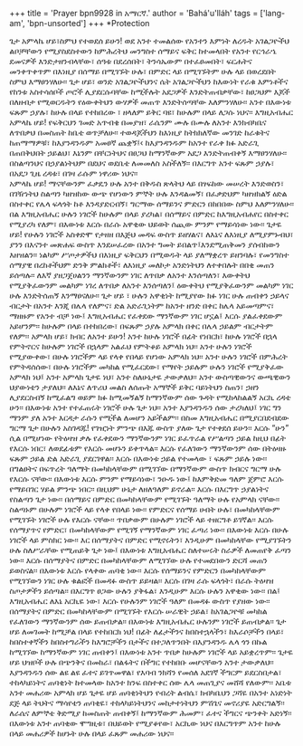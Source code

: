 +++
title = 'Prayer bpn9928 in አማርኛ.'
author = 'Bahá'u'lláh'
tags = ['lang-am', 'bpn-unsorted']
+++
*Protection

ጌታ አምላኬ ሆይ፣ስምህ የተወደሰ ይሁን! ወደ አንተ ተመልሰው የአንተን እምነት ለረዱት አገልጋዮችህ ልቦቻቸውን የሚያስደስተውን ከምሕረትህ መንግስተ ሰማይና ፍቅር ከተመላበት የአንተ የርኅራኄ ደመናዎች እንድታዘንብላቸው፣ ሰዓቱ በደረሰበት፣ ትንሳኤውም በተፈፀመበት፣ ፍርሐትና መንቀጥቀጥም በእነዚያ በሰማይ በሚገኙት ሁሉ፣ በምድር ላይ   በሚገኙትም ሁሉ ላይ በወረደበት ስምህ  እማፀንሃለሁ፡፡
	ጌታ ሆይ፣ ወንድ አገልጋዮችህንና ሴት አገልጋዮችህን ከእውነት የራቁ እምነቶችና የከንቱ አስተሳሰቦች ጦሮች ሊያደርሱባቸው ከሚችሉት አደጋዎች እንድትጠብቃቸው፣ ከፀጋህም እጆች በለዘብታ የሚወርዱትን የዕውቀትህን ውሃዎች መጠጥ እንድትሰጣቸው እለምንሃለሁ፡፡ 
አንተ በእውነቱ ፍጹም ኃያሉ፣ ከሁሉ በላይ የተከበረው ፣ ዘላለም ይቅር ባዩ፣ ከሁሉም በላይ ለጋሱ ነህና፡፡ እግዚአብሔር አምላኬ ሆይ! የፍቅርህን ገመድ አጥብቄ በመያዝ፣ ራሴንም ሙሉ በሙሉ ለአንተ እንክብካቤና ለጥበቃህ በመስጠት  ከቤቴ ወጥቻለሁ፡፡ ተወዳጆችህን ከእነዚያ ከትክክለኛው መንገድ ከራቁትና ከጠማማዎቹ፣ ከእያንዳንዱም አመፀኛ ጨቋኝ፤‹ ከእያንዳንዱም ከአንተ የራቀ ክፉ አድራጊ በጠበቅህበት ኃይልህ፣  እኔንም በቸርነትህና በፀጋህ ከማንኛውም አደጋ እንድትጠብቀኝ እማፀንሃለሁ፡፡ በስልጣንህና በኃያልነትህም በደህና ወደቤቴ ለመመለስ አስችለኝ፡፡
በእርግጥ አንተ ፍጹም ኃያሉ፣ በአደጋ ጊዜ ረዳቱ፣ በገዛ ራሱም ነዋሪው ነህና፡፡  
	አምላኬ ሆይ! ማናቸውንም ፈቃዴን ሁሉ አንተ በቅዱስ ጽላትህ ላይ በፃፍከው መሠረት እንድወስን፣ በገዥነትህ ስልጣን ካዘዝከው ውጭ የሆነውን ምኞት ሁሉ እንዳልመኝ፣ በፈቃድህም ካዘዝክልኝ ዕድል በስተቀር የሌላ ፍላጎት ከቶ እንዳያድርብኝ፣ ግርማው ሰማይንና ምድርን በከበበው ስምህ  እለምንሃለሁ፡፡
	በል እግዚአብሔር ሁሉን  ነገሮች ከሁሉም በላይ ያረካል፣ በሰማይና በምድር ከእግዚአብሐየር በስተቀር የሚያረካ የለም፣ በእውነቱ እርሱ በራሱ አዋቂው ህይወት ሰጪው ምንም የማይሳነው ነው፡፡ ጌታዬ ሆይ! የሁሉን ነገሮች አስቀድሞ የታዘዘ በእጅህ መዳፍ ውስጥ ይዘሃልና፣ ለእኔና ለእነዚያ ለሚያምኑብህ፣ ያንን  በእናንተ መጽሐፍ ውስጥ እንደሠፈረው በአንተ ግመት ይበልጥ፤እንደሚጠቅመን ያሰብከውን እዘዝልን፡፡  ነልካም ሥጦታዎችህ በእነዚያ ፍቅርህን በሚወዱት ላይ ያለማቋረጥ ይዘንባሉ፣ የመንግስተ ሰማያዊ በረከቶችህም ድንቅ ምልክቶች፣ ለእነዚያ  መለኮታ አንድነትህን ለተቀበሉት  በበቂ መጠን ይሰጣሉ፡፡  ለእኛ ያዘጋጀሀልንን  ማንኛውንም  ነገር ለጥበቃ  ለአንተ እንሰጣለን፣ እውቀትህ የሚያቅፈውንም መልካም ነገረ   ለጥበቃ ለአንተ እንሰጣለን፤ ዕውቀትህ   የሚያቅፈውንም መልካም ነገር ሁሉ እንድትሰጠኝ እንማፀናለሁ፡፡ 
ጌታ ሆይ ፣ ሁሉን አዋቂነት ከሚያየው  ክፉ  ነገር ሁሉ  ጠብቀን  ኃይላና ብርታት በአንተ እንጂ  በሌላ የለምና፣ ድል አድራጊነትም ከአንተ ዘንድ በቀር ከሌላ አይመጣምና፣ ማዘዙም የአንተ ብቻ ነው፤ እግዚአብሔር የፈቀደው ማንኛውም ነገር ሆኗል፤ እርሱ ያልፈቀደውም አይሆንም፡፡ 
	ከሁሉም በላይ በተከበረው፣ በፍጹም ኃያሉ አምላክ በቀር በሌላ  ኃይልም ብርታትም የለም፡፡ አምላክ ሆይ፣ ክብር ለአንተ ይሁን! አንተ ከሁሉ ነገሮች በፊት የነበርክ፣ ከሁሉ ነገሮች በኋላ የምትኖርና ከሁሉም ነገሮች በኋላም አልፈህ የምትቆይ አምላክ ነህ፡፡ አንተ ሁሉን ነገሮች የሚያውቀው፣ በሁሉ ነገሮችም ላይ የላቀ የበላይ የሆነው አምላክ ነህ፡፡ አንተ ሁሉን ነገሮች በምሕረት የምትዳሰሰው፣ በሁሉ ነገሮችም መካከል የሚፈርደው፣ የማየት ኃይሉም ሁሉን ነገሮች የሚያቅፈው አምላክ ነህ፤ አንተ አምላክ ጌታዬ ነህ፣ አንተ ስለሁኔታዬ ታውቃለህ፡፡ አንተ ውስጣዊውንና ውጫዊውን ህያውነቴን ታያለህ፡፡
	ለእኔና ለጥሪህ መልስ ለሰጡት አማኞች ይቅር ባይነትህን ስጠን፣ ኃዘን ሊያደርስብኝ ከሚፈልግ ወይም ክፉ ከሚመኝልኝ ከማንኛውም ሰው ጉዳት የሚከላከልልኝ አርኪ ረዳቴ ሁን፡፡ በእውነቱ  አንተ የተፈጠሩት ነገሮች ሁሉ ጌታ ነህ፡፡ አንተ እያንዳንዱን ሰው ታረካለህ፤ ነገር ግን ማንም ያለ አንተ እርዳታ ራሱን የሚችል ለመሆን አይችልም፡፡
በስመ እግዚአብሔር በሚያርበደብደው ግርማ ጌታ በሁሉን አስገዳጁ!
የገዢነት ምንጭ በእጁ ውስጥ ያለው ጌታ የተቀደሰ ይሁን፡፡ እርሱ “ሁን”  ሲል በሚሆነው የትዕዛዝ  ቃሉ የፈቀደውን ማንኛውንም ነገር ይፈጥራል የሥልጣን  ኃይል ከዚህ በፊት የእርሱ ነበር፣ ለወደፊቱም የእርሱ መሆኑን ይቀጥላል፡፡ እርሱ የፈለገውን ማንኛውንም ሰው በትዕዛዙ ፍጹም ኃይል ድል አድራጊ ያደርገዋል፡፡  እርሱ በእውነቱ ኃይል የተመላው ፣ ፍጹም ኃይሉ ነው፡፡ በግልፀትና በፍጥረት ዓለማት በመካከላቸውም በሚገኘው በማንኛውም ውስጥ ክብርና ግርማ ሁሉ የእርሱ ናቸው፡፡ በእውነቱ እርሱ ምንም የማይሳነው፣ ንዑዱ ነው፤ ከእምቅድመ ዓለም ጀምሮ እርሱ የማይበገር ሃይል ምንጭ ነበር፡፡ በዚህም ሁኔታ ለዘለዓለም ይኖራል፡፡ እርሱ በእርግጥ ኃያልነትና የስልጣን ጌታ ነው፡፡ በሰማይና በምድር በመካከላቸውም የሚገኙት ዓለማት ሁሉ የአምላክ ናቸው፡፡ ስልጣኑም በሁሉም ነገሮች ላይ የላቀ የበላይ ነው፡፡ የምድርና የሰማይ ሀብት ሁሉ፣ በመካከላቸውም የሚገኙት ነገሮች ሁሉ የእርሱ  ናቸው፡፡ ጥበቃውም በሁሉም ነገሮች ላይ ተዘርግቶ  ይገኛል፡፡ እርሱ የሰማያጥና የምድር፣ በመካከላቸውም የሚገኝ የማንኛውም ነገር ፈጣሪ ነው፡፡  በእውነቱ እርሱ በሁሉ ነገሮች ላይ ምስክር ነው፡፡ እር በሰማያትና በምድር የሚኖሩትን፣ እንዲሁም በመካከላቸው የሚያገኙትን ሁሉ ስለሥራቸው የሚጠይቅ ጌታ ነው፤ በእውነቱ እግዚአብሔር ስለተሠሩት ስራዎች ለመጠየቅ ፈጣን ነው፡፡  እርሱ በሰማያትና በምድር  በመካከላቸውም  ለሚገኘው ሁሉ የተመደበውን ድርሻ መጠን ይወስናል፡፡ በእውነቱ እርሱ የላቀው ጠባቂ ነው፡፡ እርሱ የሰማይንና የምድርን በመካከላቸውም የሚገኘውን ነገር ሁሉ ቁልፎች በመዳፉ ውስጥ ይይዛል፡፡ እርሱ በገዛ ራሱ ፍላጎት፣ በራሱ ትዕዛዝ ስጦታዎችን ይሰጣል፡፡ በእርግጥ ፀጋው ሁሉን ያቅፋል፣ እንዲሁም እርሱ ሁሉን አዋቂው ነው፡፡
በል፤  እግዚአብሔር ለእኔ አርኪዬ ነው፣  እርሱ የሁሉንም ነገሮች  ዓለም በመዳፉ ውስጥ የያዘው ነው፡፡ በሰማያትና በምድር በመካከላቸውም በሚገኙት  የእርሱ ሠራዊት ኃይል፣ ከአገልጋዮቹ መካከል የፈለገውን ማንኛውንም ሰው ይጠብቃል፡፡ በእውነቱ እግዚአብሔር ሁሉንም ነገሮች ይጠብቃል፡፡ ጌታ ሆይ ለመገመት ከሚቻል  በላይ የተከበርክ ነህ! በፊት ለፊታችንና ከበስተኋላችን፣ ከእራሶቻችን በላይ፣ ከበስተቀኛችን ከበስተግራችን ከእግሮቻችን በታችና በተጋለጥንበት በእያንዳንዱ ሌላ ጎን በኩል ከሚገኘው ከማንኛውም ነገር ጠብቀን፤ በእውነቱ አንተ ጥበቃ ከሁሉም ነገሮች ላይ አይቋረጥም፡፡
	ጌታዬ ሆይ ህዝቦች ሁሉ በጭንቅና በመከራ፣ በልፋትና በችግር የተከበቡ መሆናቸውን አንተ ታውቃለህ፡፡ እያንዳንዱን ሰው ልዩ ልዩ ፈተና ይገጥመዋል፣ የእባብ ንክሻን  የመሰለ  አደገኛ ችግርም  ይደርስበታል፣ ተከላካይነትና ጠባቂነት ከተመላው ከአንተ ክንፍ በስተቀር ሰው ሌላ መጠጊያና መሸሻ የለውም፡፡
	አቤቱ  አንተ መሐሪው አምላክ ሆይ ጌታዬ ሆይ ጠባቂነትህን የብረት ልብሴ፣ ክብካቤህን ጋሻዬ በአንተ አነድነት ደጅ  ላይ ትህትና  ማሳየቴን ጠባቂዬ፣ ተከላካይነትህንና መከታተነትህን ምሽጌና  መኖሪያዬ አድርግልኝ፡፡ ለራሴና ለምኞቴ ቅድሚያ ከመስጠት ጠብቀኝ፤ ከማንኛውም ሕመም፣ ፈተና ችግርና ጭንቀት አድነኝ፡፡ በእውነቱ አንተ ጠባቂው ሞግዚቱ፣ በህይወት የሚያቆየው፣ አርኪው ነህና በእርግጥም አንተ ከሁሉ በላይ መሐሪዎች ከሆኑት ሁሉ በላይ ፈጹም መሐሪው ነህና፡፡
